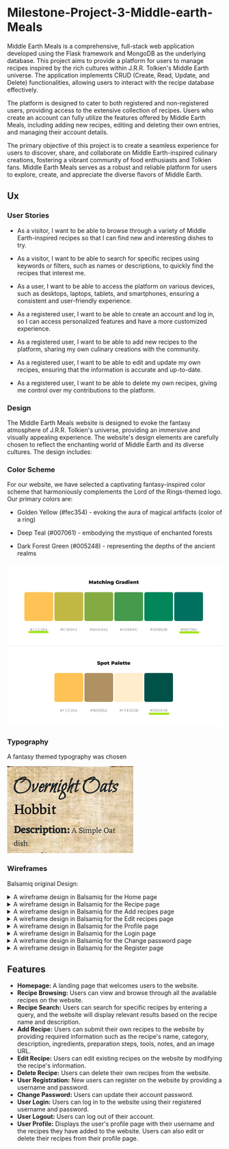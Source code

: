 # Milestone-Project-3-Middle-earth-Meals

Middle Earth Meals is a comprehensive, full-stack web application developed using the Flask framework and MongoDB as the underlying database. This project aims to provide a platform for users to manage recipes inspired by the rich cultures within J.R.R. Tolkien's Middle Earth universe. The application implements CRUD (Create, Read, Update, and Delete) functionalities, allowing users to interact with the recipe database effectively.

The platform is designed to cater to both registered and non-registered users, providing access to the extensive collection of recipes. Users who create an account can fully utilize the features offered by Middle Earth Meals, including adding new recipes, editing and deleting their own entries, and managing their account details.

The primary objective of this project is to create a seamless experience for users to discover, share, and collaborate on Middle Earth-inspired culinary creations, fostering a vibrant community of food enthusiasts and Tolkien fans. Middle Earth Meals serves as a robust and reliable platform for users to explore, create, and appreciate the diverse flavors of Middle Earth.

## Ux

### User Stories

- As a visitor, I want to be able to browse through a variety of Middle Earth-inspired recipes so that I can find new and interesting dishes to try.

- As a visitor, I want to be able to search for specific recipes using keywords or filters, such as names or descriptions, to quickly find the recipes that interest me.

- As a user, I want to be able to access the platform on various devices, such as desktops, laptops, tablets, and smartphones, ensuring a consistent and user-friendly experience.

- As a registered user, I want to be able to create an account and log in, so I can access personalized features and have a more customized experience.

- As a registered user, I want to be able to add new recipes to the platform, sharing my own culinary creations with the community.

- As a registered user, I want to be able to edit and update my own recipes, ensuring that the information is accurate and up-to-date.

- As a registered user, I want to be able to delete my own recipes, giving me control over my contributions to the platform.

### Design

The Middle Earth Meals website is designed to evoke the fantasy atmosphere of J.R.R. Tolkien's universe, providing an immersive and visually appealing experience. The website's design elements are carefully chosen to reflect the enchanting world of Middle Earth and its diverse cultures. The design includes:

### Color Scheme

For our website, we have selected a captivating fantasy-inspired color scheme that harmoniously complements the Lord of the Rings-themed logo. Our primary colors are:

- Golden Yellow (#fec354) - evoking the aura of magical artifacts (color of a ring)

- Deep Teal (#007061) - embodying the mystique of enchanted forests

- Dark Forest Green (#005248) - representing the depths of the ancient realms

![Color Theme](/static/images/color%20theme.png)

### Typography

A fantasy themed typography was chosen

![Test Theme](/static/images/testtype.png)

### Wireframes

Balsamiq original Design:

<details><summary>A wireframe design in Balsamiq for the Home page</summary><img src="/static/images/mem wireframes/Home.png"></details>
<details><summary>A wireframe design in Balsamiq for the Recipe page</summary><img src="/static/images/mem%20wireframes/Recipes.png"></details>
<details><summary>A wireframe design in Balsamiq for the Add recipes page</summary><img src="/static/images/mem wireframes/Add%20recipes.png"></details>
<details><summary>A wireframe design in Balsamiq for the Edit recipes page</summary><img src="/static/images/mem wireframes/Edit Recipes.png"></details>
<details><summary>A wireframe design in Balsamiq for the Profile page</summary><img src="/static/images/mem wireframes/Profile.png"></details>
<details><summary>A wireframe design in Balsamiq for the Login page</summary><img src="/static/images/mem wireframes/Login.png"></details>
<details><summary>A wireframe design in Balsamiq for the Change password page</summary><img src="/static/images/mem wireframes/Change password.png"></details>
<details><summary>A wireframe design in Balsamiq for the Register page</summary><img src="/static/images/mem wireframes/Register.png"></details>

## Features

- **Homepage:** A landing page that welcomes users to the website.
- **Recipe Browsing:** Users can view and browse through all the available recipes on the website.
- **Recipe Search:** Users can search for specific recipes by entering a query, and the website will display relevant results based on the recipe name and description.
- **Add Recipe:** Users can submit their own recipes to the website by providing required information such as the recipe's name, category, description, ingredients, preparation steps, tools, notes, and an image URL.
- **Edit Recipe:** Users can edit existing recipes on the website by modifying the recipe's information.
- **Delete Recipe:** Users can delete their own recipes from the website.
- **User Registration:** New users can register on the website by providing a username and password.
- **Change Password:** Users can update their account password.
- **User Login:** Users can log in to the website using their registered username and password.
- **User Logout:** Users can log out of their account.
- **User Profile:** Displays the user's profile page with their username and the recipes they have added to the website. Users can also edit or delete their recipes from their profile page.
